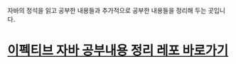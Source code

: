 자바의 정석을 읽고 공부한 내용들과 추가적으로 공부한 내용들을 정리해 두는 곳입니다. <br>

# [이펙티브 자바 공부내용 정리 레포 바로가기](https://github.com/binary-ho/TIL-public/tree/main/Effective%20Java)
<!-- byte[]문법, 교글 자바 문서, 예외처리 복습 그놈의 스트림이 뭔데 -->
